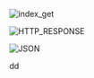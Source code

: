 ![index_get](https://user-images.githubusercontent.com/81146131/176106596-b3b151c4-f5da-4cd1-8142-12a33b51205e.PNG)


![HTTP_RESPONSE](https://user-images.githubusercontent.com/81146131/176106906-562d7fd4-b820-4691-a88d-85161da08da2.PNG)


![JSON](https://user-images.githubusercontent.com/81146131/176106917-230b98f7-9d2e-4080-af6f-dde099046700.PNG)

dd